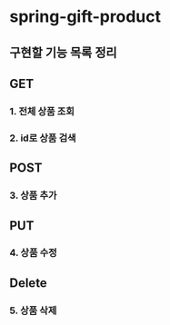 # spring-gift-product

## 구현할 기능 목록 정리

## GET
### 1. 전체 상품 조회
### 2. id로 상품 검색

## POST
### 3. 상품 추가

## PUT
### 4. 상품 수정

## Delete
### 5. 상품 삭제
